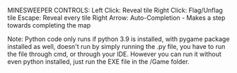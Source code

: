 MINESWEEPER CONTROLS:
Left Click: Reveal tile 
Right Click: Flag/Unflag tile 
Escape: Reveal every tile 
Right Arrow: Auto-Completion - Makes a step towards completing the map  
  
Note: 
Python code only runs if python 3.9 is installed, with pygame package installed as well, doesn't run by simply running the .py file,
you have to run the file through cmd, or through your IDE. However you can run it without even python installed, just run the EXE file in the /Game folder.
